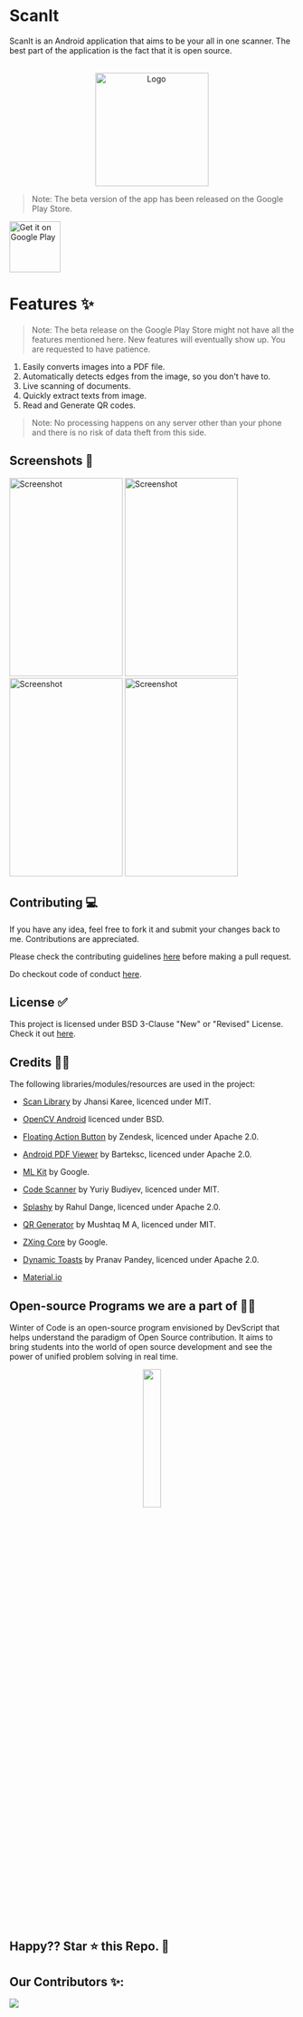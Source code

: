 # ScanIt

ScanIt is an Android application that aims to be your all in one scanner. The best part of the application is the fact that it is open source.
</br></br>
<p align = "center">
<img src="https://github.com/mishraaditya595/ScanIt/blob/master/app/src/main/res/mipmap-xxxhdpi/scanit_icon_round.png" alt="Logo" height="200" width="200"></a>
</p>

> Note: The beta version of the app has been released on the Google Play Store.

<a href="https://play.google.com/store/apps/details?id=com.vob.scanit" target="_blank">
<img src="https://play.google.com/intl/en_us/badges/images/generic/en-play-badge.png" alt="Get it on Google Play" height="90"/></a>


# Features ✨
 > Note: The beta release on the Google Play Store might not have all the features mentioned here. New features will eventually show up. You are requested to have patience.
1. Easily converts images into a PDF file.
2. Automatically detects edges from the image, so you don't have to.
3. Live scanning of documents.
4. Quickly extract texts from image.
5. Read and Generate QR codes.

> Note: No processing happens on any server other than your phone and there is no risk of data theft from this side.

## Screenshots 📱

<img src="https://github.com/mishraaditya595/ScanIt/blob/master/Screenshots/1603558649389.png" alt="Screenshot" height="350" width="200"/></a>
<img src="https://github.com/mishraaditya595/ScanIt/blob/master/Screenshots/1603558656662.png" alt="Screenshot" height="350" width="200"/></a>
<img src="https://github.com/mishraaditya595/ScanIt/blob/master/Screenshots/1603558640202.png" alt="Screenshot" height="350" width="200"/></a>
<img src="https://github.com/mishraaditya595/ScanIt/blob/master/Screenshots/1603558629214.png" alt="Screenshot" height="350" width="200"/></a>

## Contributing 💻

If you have any idea, feel free to fork it and submit your changes back to me. Contributions are appreciated.

Please check the contributing guidelines [here](https://github.com/mishraaditya595/Scanner/blob/master/CONTRIBUTING.md) before making a pull request.

Do checkout code of conduct [here](https://github.com/mishraaditya595/Scanner/blob/master/CODE_OF_CONDUCT.md).

## License ✅

This project is licensed under BSD 3-Clause "New" or "Revised" License. Check it out [here](https://github.com/mishraaditya595/ScanIt/blob/master/LICENSE).

## Credits 👨‍💼

The following libraries/modules/resources are used in the project:

- [Scan Library](https://github.com/jhansireddy/AndroidScannerDemo) by Jhansi Karee, licenced under MIT.
- [OpenCV Android](http://opencv.org/) licenced under BSD.
- [Floating Action Button](https://github.com/zendesk/android-floating-action-button) by Zendesk, licenced under Apache 2.0.
- [Android PDF Viewer](https://github.com/barteksc/AndroidPdfViewer) by Barteksc, licenced under Apache 2.0.
- [ML Kit](https://developers.google.com/ml-kit) by Google.
- [Code Scanner](https://github.com/yuriy-budiyev/code-scanner) by Yuriy Budiyev, licenced under MIT.
- [Splashy](https://github.com/rahuldange09/Splashy) by Rahul Dange, licenced under Apache 2.0.
- [QR Generator](https://github.com/androidmads/QRGenerator) by Mushtaq M A, licenced under MIT.
- [ZXing Core](https://mvnrepository.com/artifact/com.google.zxing/core/3.3.2) by Google.
- [Dynamic Toasts](https://github.com/pranavpandey/dynamic-toasts) by Pranav Pandey, licenced under Apache 2.0.

- [Material.io](https://material.io/) 

## Open-source Programs we are a part of 👨‍💻
Winter of Code is an open-source program envisioned by DevScript that helps understand the paradigm of Open Source contribution. It aims to bring students into the world of open source development and see the power of unified problem solving in real time.<br>

<p align = "center">
<img src="https://devscript.tech/woc/img/WOC-logo.png" width="25%">
</p>

## Happy?? Star ⭐ this Repo. 🤩
## Our Contributors ✨:
<a href="https://github.com/mishraaditya595/ScanIt/graphs/contributors">
  <img src="https://contrib.rocks/image?repo=mishraaditya595/ScanIt" />
</a>

